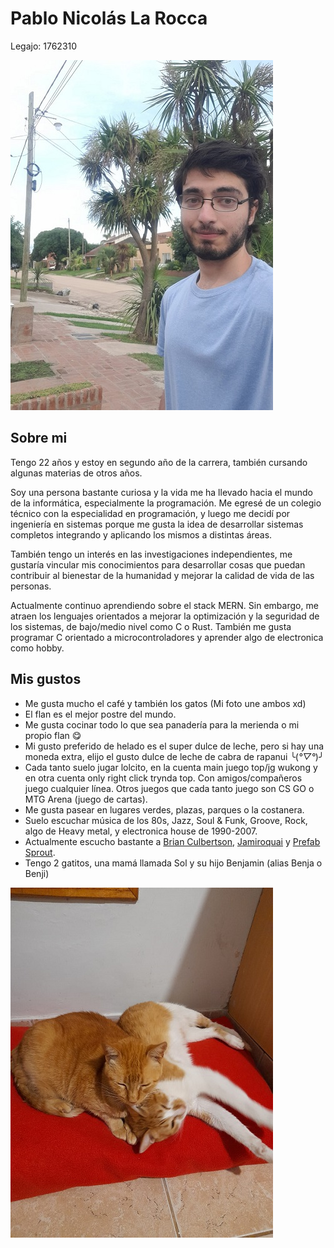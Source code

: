 # Pablo Nicolás La Rocca

Legajo: 1762310

 ![Foto Pablo](foto_perfil_1.jpg)

## Sobre mi
Tengo 22 años y estoy en segundo año de la carrera, también cursando algunas materias de otros años.

Soy una persona bastante curiosa y la vida me ha llevado hacia el mundo de la informática, especialmente la programación. Me egresé de un colegio técnico con la especialidad en programación, y luego me decidí por ingeniería en sistemas porque me gusta la idea de desarrollar sistemas completos integrando y aplicando los mismos a distintas áreas.

También tengo un interés en las investigaciones independientes, me gustaría vincular mis conocimientos para desarrollar cosas que puedan contribuir al bienestar de la humanidad y mejorar la calidad de vida de las personas.

Actualmente continuo aprendiendo sobre el stack MERN. Sin embargo, me atraen los lenguajes orientados a mejorar la optimización y la seguridad de los sistemas, de bajo/medio nivel como C o Rust. También me gusta programar C orientado a microcontroladores y aprender algo de electronica como hobby.

## Mis gustos
- Me gusta mucho el café y también los gatos (Mi foto une ambos xd)
- El flan es el mejor postre del mundo.
- Me gusta cocinar todo lo que sea panadería para la merienda o mi propio flan 😋
- Mi gusto preferido de helado es el super dulce de leche, pero si hay una moneda extra, elijo el gusto dulce de leche de cabra de rapanui ╰(*°▽°*)╯
- Cada tanto suelo jugar lolcito, en la cuenta main juego top/jg wukong y en otra cuenta only right click trynda top. Con amigos/compañeros juego cualquier línea. Otros juegos que cada tanto juego son CS GO o MTG Arena (juego de cartas).
- Me gusta pasear en lugares verdes, plazas, parques o la costanera.
- Suelo escuchar música de los 80s, Jazz, Soul & Funk, Groove, Rock, algo de Heavy metal, y electronica house de 1990-2007.
- Actualmente escucho bastante a [Brian Culbertson](https://www.youtube.com/watch?v=CCw-vcq2n4k), [Jamiroquai](https://www.youtube.com/watch?v=GJhT3R2QFwQ) y [Prefab Sprout](https://www.youtube.com/watch?v=2XoF6C_S05U).
- Tengo 2 gatitos, una mamá llamada Sol y su hijo Benjamin (alias Benja o Benji)

 ![Gatitos](gatitos.jpg)


<!-- Suelo escuchar música de los [80s](https://www.youtube.com/watch?v=TzIOeSB9RaU), [Jazz](https://www.youtube.com/watch?v=CCw-vcq2n4k), [Soul & Funk](https://www.youtube.com/watch?v=jlYLJPTZeLA), [Groove](https://www.youtube.com/watch?v=k-ZazLdtDRI), [Rock](https://www.youtube.com/watch?v=yr6cwbDfaBU), [Heavy metal](https://www.youtube.com/watch?v=t-lZyv1hPGk&t=195s), y [electronica de 1990-2007](https://www.youtube.com/watch?v=-5rzNBz00Mo).
- Dejo un link en cada genero que los dirige a la banda/artista que mas suelo escuchar actualmente de ese genero :D
-->
